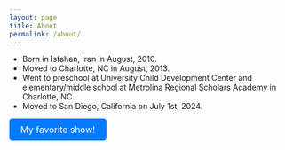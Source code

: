 ```yaml
---
layout: page
title: About
permalink: /about/
---
```


- Born in Isfahan, Iran in August, 2010.
- Moved to Charlotte, NC in August, 2013.
- Went to preschool at University Child Development Center and elementary/middle school at Metrolina Regional Scholars Academy in Charlotte, NC.
- Moved to San Diego, California on July 1st, 2024.


<a href="https://www.disneyplus.com/browse/entity-95ffc9f8-bb94-486c-b2bb-8a817f326b51?distributionPartner=google" style="
    display: inline-block;
    padding: 10px 20px;
    font-size: 16px;
    color: #fff;
    background-color: #007BFF;
    border: none;
    border-radius: 5px;
    text-decoration: none;
    text-align: center;
    cursor: pointer;">
  My favorite show!
</a>

